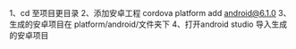 1、cd 至项目更目录 
2、添加安卓工程 cordova platform add android@6.1.0
3、生成的安卓项目在 platform/android/文件夹下
4、打开android studio 导入生成的安卓项目